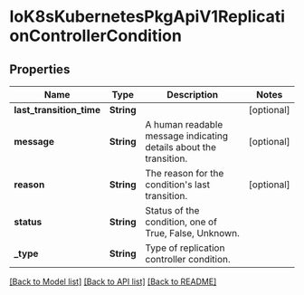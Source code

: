 # IoK8sKubernetesPkgApiV1ReplicationControllerCondition

## Properties
Name | Type | Description | Notes
------------ | ------------- | ------------- | -------------
**last_transition_time** | **String** |  | [optional] 
**message** | **String** | A human readable message indicating details about the transition. | [optional] 
**reason** | **String** | The reason for the condition&#39;s last transition. | [optional] 
**status** | **String** | Status of the condition, one of True, False, Unknown. | 
**_type** | **String** | Type of replication controller condition. | 

[[Back to Model list]](../README.md#documentation-for-models) [[Back to API list]](../README.md#documentation-for-api-endpoints) [[Back to README]](../README.md)


